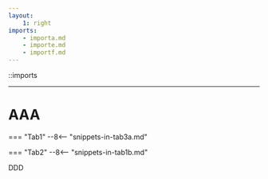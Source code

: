 ```yaml
---
layout:
    1: right
imports:
    - importa.md
    - importe.md
    - importf.md
---
```


::imports

---

# AAA

=== "Tab1"
    --8<-- "snippets-in-tab3a.md"

=== "Tab2"
    --8<-- "snippets-in-tab1b.md"

DDD
